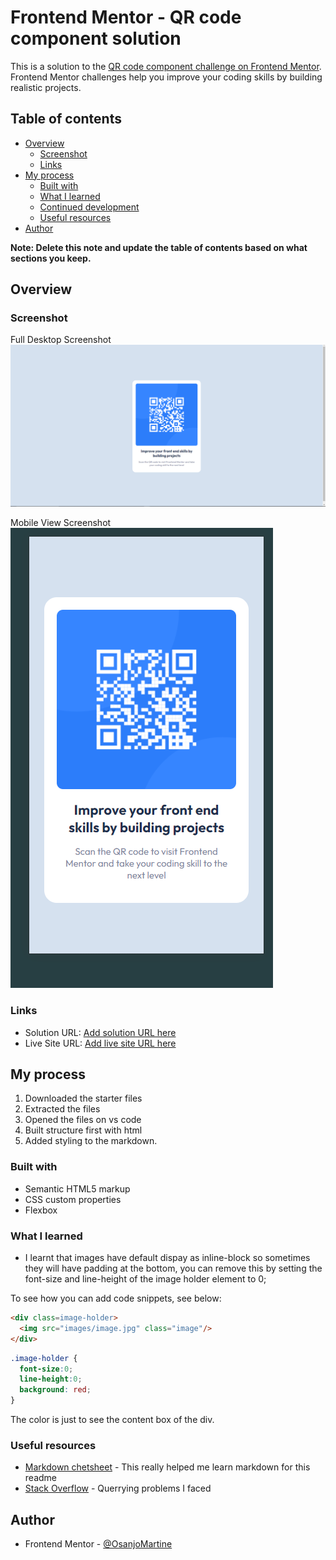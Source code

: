 # Frontend Mentor - QR code component solution

This is a solution to the [QR code component challenge on Frontend Mentor](https://www.frontendmentor.io/challenges/qr-code-component-iux_sIO_H). Frontend Mentor challenges help you improve your coding skills by building realistic projects. 

## Table of contents

- [Overview](#overview)
  - [Screenshot](#screenshot) 
  - [Links](#links)
- [My process](#my-process)
  - [Built with](#built-with)
  - [What I learned](#what-i-learned)
  - [Continued development](#continued-development)
  - [Useful resources](#useful-resources)
- [Author](#author)

**Note: Delete this note and update the table of contents based on what sections you keep.**

## Overview

### Screenshot

Full Desktop Screenshot
![](./images/ss's/Screenshot-full.png)

Mobile View Screenshot\
![](./images/ss's/Screenshot-mob.png)

### Links

- Solution URL: [Add solution URL here](https://your-solution-url.com)
- Live Site URL: [Add live site URL here](https://qr-code-component-main-kl98v7tei-osanjomartines-projects.vercel.app/)

## My process
1. Downloaded the starter files
2. Extracted the files
3. Opened the files on vs code
4. Built structure first with html
5. Added styling to the markdown.

### Built with

- Semantic HTML5 markup
- CSS custom properties
- Flexbox

### What I learned

* I learnt that images have default dispay as inline-block so sometimes they will have padding at the bottom, you can remove this by setting the font-size and line-height of the image holder element to 0;

To see how you can add code snippets, see below:

```html
<div class=image-holder>
  <img src="images/image.jpg" class="image"/>
</div>
```
```css
.image-holder {
  font-size:0;
  line-height:0;
  background: red;
}
```
The color is just to see the content box of the div.

### Useful resources

- [Markdown chetsheet](https://wordpress.com/support/markdown-quick-reference/) - This really helped me learn markdown for this readme
- [Stack Overflow](https://stackoverflow.com) - Querrying problems I faced

## Author

- Frontend Mentor - [@OsanjoMartine](https://www.frontendmentor.io/profile/OsanjoMartine)
